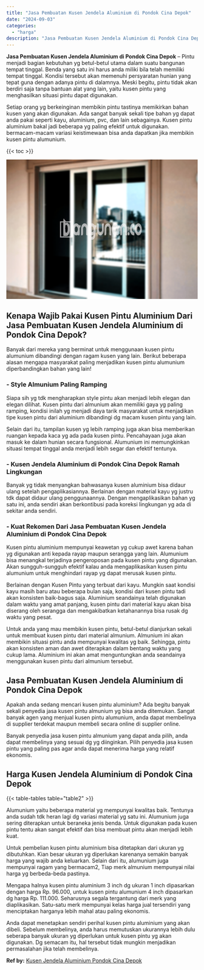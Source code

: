 ```yaml
---
title: "Jasa Pembuatan Kusen Jendela Aluminium di Pondok Cina Depok"
date: "2024-09-03"
categories: 
  - "harga"
description: "Jasa Pembuatan Kusen Jendela Aluminium di Pondok Cina Depok. Anda dapat menetapkan sendiri perihal kusen pintu aluminium yang akan dibeli. Sebelum membelinya..."
---
```


**Jasa Pembuatan Kusen Jendela Aluminium di Pondok Cina Depok** – Pintu menjadi bagian kebutuhan yg betul-betul utama dalam suatu bangunan tempat tinggal. Benda yang satu ini harus anda miliki bila telah memiliki tempat tinggal. Kondisi tersebut akan memenuhi persyaratan hunian yang tepat guna dengan adanya pintu di dalamnya. Meski begitu, pintu tidak akan berdiri saja tanpa bantuan alat yang lain, yaitu kusen pintu yang menghasilkan situasi pintu dapat digunakan.

Setiap orang yg berkeinginan membikin pintu tastinya memikirkan bahan kusen yang akan digunakan. Ada sangat banyak sekali tipe bahan yg dapat anda pakai seperti kayu, aluminium, pvc, dan lain sebagainya. Kusen pintu aluminium bakal jadi beberapa yg paling efektif untuk digunakan. bermacam-macam variasi keistimewaan bisa anda dapatkan jika membikin kusen pintu alumunium.

{{< toc >}}

![Jasa Pembuatan Kusen Jendela Aluminium di Pondok Cina Depok](/images/harga-kusen-jendela-alumunium-18.png)

## Kenapa Wajib Pakai Kusen Pintu Aluminium Dari Jasa Pembuatan Kusen Jendela Aluminium di Pondok Cina Depok?

Banyak dari mereka yang berminat untuk menggunaan kusen pintu alumunium dibandingi dengan ragam kusen yang lain. Berikut beberapa alasan mengapa masyarakat paling menjadikan kusen pintu alumunium diperbandingkan bahan yang lain!

### \- Style Almunium Paling Ramping

Siapa sih yg tdk mengharapkan style pintu akan menjadi lebih elegan dan elegan dilihat. Kusen pintu dari almunium akan memiliki gaya yg paling ramping, kondisi inilah yg menjadi daya tarik masyarakat untuk menjadikan tipe kusen pintu dari aluminium dibandingi dg macam kusen pintu yang lain.

Selain dari itu, tampilan kusen yg lebih ramping juga akan bisa memberikan ruangan kepada kaca yg ada pada kusen pintu. Pencahayaan juga akan masuk ke dalam hunian secara fungsional. Alumunium ini memungkinkan situasi tempat tinggal anda menjadi lebih segar dan efektif tentunya.

### \- Kusen Jendela Aluminium di Pondok Cina Depok Ramah Lingkungan

Banyak yg tidak menyangkan bahwasanya kusen aluminium bisa didaur ulang setelah pengaplikasiannya. Berlainan dengan material kayu yg justru tdk dapat didaur ulang penggunaannya. Dengan mengaplikasikan bahan yg satu ini, anda sendiri akan berkontibusi pada koreksi lingkungan yg ada di sekitar anda sendiri.

### \- Kuat Rekomen Dari Jasa Pembuatan Kusen Jendela Aluminium di Pondok Cina Depok

Kusen pintu aluminium mempunyai keawetan yg cukup awet karena bahan yg digunakan anti kepada rayap maupun serangga yang lain. Alumunium bisa menangkal terjadinya pengeroposan pada kusen pintu yang digunakan. Akan sungguh-sungguh efektif kalau anda mengaplikasikan kusen pintu alumunium untuk menghindari rayap yg dapat merusak kusen pintu.

Berlainan dengan Kusen Pintu yang terbuat dari kayu. Mungkin saat kondisi kayu masih baru atau beberapa bulan saja, kondisi dari kusen pintu tadi akan konsisten baik-bagus saja. Aluminium seandainya telah digunakan dalam waktu yang amat panjang, kusen pintu dari material kayu akan bisa diserang oleh serangga dan mengakibatkan ketahanannya bisa rusak dg waktu yang pesat.

Untuk anda yang mau membikin kusen pintu, betul-betul dianjurkan sekali untuk membuat kusen pintu dari material almunium. Almunium ini akan membikin situasi pintu anda mempunyai kwalitas yg baik. Sehingga, pintu akan konsisten aman dan awet diterapkan dalam bentang waktu yang cukup lama. Aluminium ini akan amat menguntungkan anda seandainya menggunakan kusen pintu dari almunium tersebut.

## Jasa Pembuatan Kusen Jendela Aluminium di Pondok Cina Depok

Apakah anda sedang mencari kusen pintu aluminium? Ada begitu banyak sekali penyedia jasa kusen pintu almunium yg bisa anda ditemukan. Sangat banyak agen yang menjual kusen pintu alumunium, anda dapat membelinya di supplier terdekat maupun membeli secara online di supplier online.

Banyak penyedia jasa kusen pintu almunium yang dapat anda pilih, anda dapat membelinya yang sesuai dg yg diinginkan. Pilih penyedia jasa kusen pintu yang paling pas agar anda dapat menerima harga yang relatif ekonomis.

## Harga Kusen Jendela Aluminium di Pondok Cina Depok

{{< table-tables table="table2" >}}

Alumunium yaitu beberapa material yg mempunyai kwalitas baik. Tentunya anda sudah tdk heran lagi dg variasi material yg satu ini. Alumunium juga sering diterapkan untuk beraneka jenis benda. Untuk digunakan pada kusen pintu tentu akan sangat efektif dan bisa membuat pintu akan menjadi lebih kuat.

Untuk pembelian kusen pintu aluminium bisa ditetapkan dari ukuran yg dibutuhkan. Kian besar ukuran yg diperlukan karenanya semakin banyak harga yang wajib anda keluarkan. Selain dari itu, alumunium juga mempunyai ragam yang bermacam2, Tiap merk almunium mempunyai nilai harga yg berbeda-beda pastinya.

Mengapa halnya kusen pintu aluminium 3 inch dg ukuran 1 inch dipasarkan dengan harga Rp. 96.000, untuk kusen pintu alumunium 4 inch dipasarkan dg harga Rp. 111.000. Seharusnya segala tergantung dari merk yang diaplikasikan. Satu-satu merk mempunyai kelas harga jual tersendiri yang menciptakan harganya lebih mahal atau paling ekonomis.

Anda dapat menetapkan sendiri perihal kusen pintu aluminium yang akan dibeli. Sebelum membelinya, anda harus memutuskan ukurannya lebih dulu seberapa banyak ukuran yg diperlukan untuk kusen pintu yg akan digunakan. Dg semacam itu, hal tersebut tidak mungkin menjadikan permasalahan jika telah membelinya.

**Ref by:** [Kusen Jendela Aluminium Pondok Cina Depok](https://id.wikipedia.org/wiki/Kusen)
